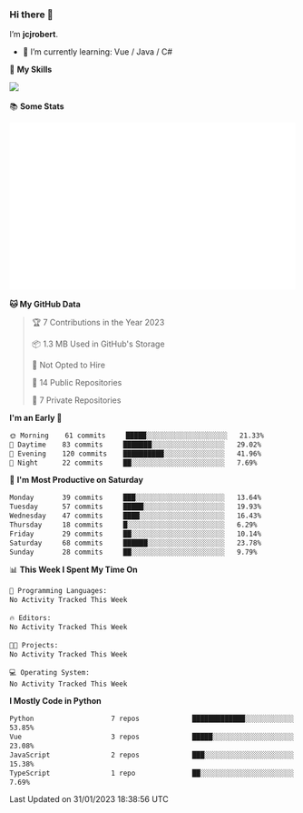### Hi there 👋

I’m **jcjrobert**.

- 🌱 I’m currently learning: Vue / Java / C#

🌟 **My Skills**

![](https://img.shields.io/badge/-Python-3e74a2?style=flat-square&logo=Python&logoColor=fff)

📚 **Some Stats**

![](https://github.com/jcjrobert/github-stats/blob/master/generated/overview.svg)

<!--START_SECTION:waka-->
**🐱 My GitHub Data** 

> 🏆 7 Contributions in the Year 2023
 > 
> 📦 1.3 MB Used in GitHub's Storage 
 > 
> 🚫 Not Opted to Hire
 > 
> 📜 14 Public Repositories 
 > 
> 🔑 7 Private Repositories  
 > 
**I'm an Early 🐤** 

```text
🌞 Morning    61 commits     █████░░░░░░░░░░░░░░░░░░░░   21.33% 
🌆 Daytime    83 commits     ███████░░░░░░░░░░░░░░░░░░   29.02% 
🌃 Evening    120 commits    ██████████░░░░░░░░░░░░░░░   41.96% 
🌙 Night      22 commits     ██░░░░░░░░░░░░░░░░░░░░░░░   7.69%

```
📅 **I'm Most Productive on Saturday** 

```text
Monday       39 commits     ███░░░░░░░░░░░░░░░░░░░░░░   13.64% 
Tuesday      57 commits     █████░░░░░░░░░░░░░░░░░░░░   19.93% 
Wednesday    47 commits     ████░░░░░░░░░░░░░░░░░░░░░   16.43% 
Thursday     18 commits     █░░░░░░░░░░░░░░░░░░░░░░░░   6.29% 
Friday       29 commits     ██░░░░░░░░░░░░░░░░░░░░░░░   10.14% 
Saturday     68 commits     ██████░░░░░░░░░░░░░░░░░░░   23.78% 
Sunday       28 commits     ██░░░░░░░░░░░░░░░░░░░░░░░   9.79%

```


📊 **This Week I Spent My Time On** 

```text
💬 Programming Languages: 
No Activity Tracked This Week

🔥 Editors: 
No Activity Tracked This Week

🐱‍💻 Projects: 
No Activity Tracked This Week

💻 Operating System: 
No Activity Tracked This Week

```

**I Mostly Code in Python** 

```text
Python                   7 repos             █████████████░░░░░░░░░░░░   53.85% 
Vue                      3 repos             █████░░░░░░░░░░░░░░░░░░░░   23.08% 
JavaScript               2 repos             ███░░░░░░░░░░░░░░░░░░░░░░   15.38% 
TypeScript               1 repo              ██░░░░░░░░░░░░░░░░░░░░░░░   7.69%

```



 Last Updated on 31/01/2023 18:38:56 UTC
<!--END_SECTION:waka-->
